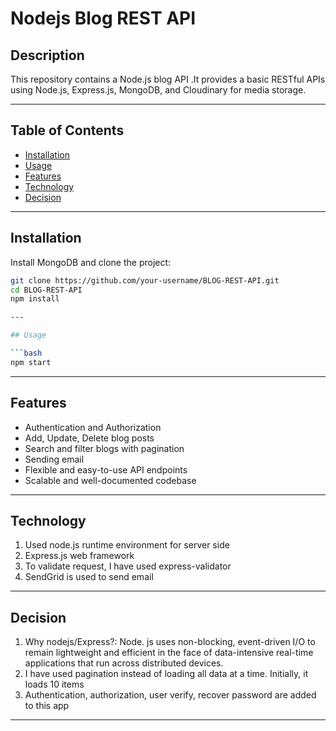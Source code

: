 # Nodejs Blog REST API

## Description

This repository contains a Node.js blog API .It provides a basic RESTful APIs using Node.js, Express.js, MongoDB, and Cloudinary for media storage.

---

## Table of Contents

- [Installation](#installation)  
- [Usage](#usage)  
- [Features](#features)  
- [Technology](#technology)  
- [Decision](#decision)  

---

## Installation

Install MongoDB and clone the project:

```bash
git clone https://github.com/your-username/BLOG-REST-API.git
cd BLOG-REST-API
npm install

---

## Usage

```bash
npm start
```
---

## Features

- Authentication and Authorization
- Add, Update, Delete blog posts
- Search and filter blogs with pagination
- Sending email
- Flexible and easy-to-use API endpoints
- Scalable and well-documented codebase

---

## Technology

1. Used node.js runtime environment for server side
2. Express.js web framework
3. To validate request, I have used express-validator
4. SendGrid is used to send email

---

## Decision

1. Why nodejs/Express?:  Node. js uses non-blocking, event-driven I/O to remain lightweight and efficient in the face of data-intensive real-time applications that run across distributed devices.
2. I have used pagination instead of loading all data at a time. Initially, it loads 10 items
3. Authentication, authorization, user verify, recover password are added to this app

---
